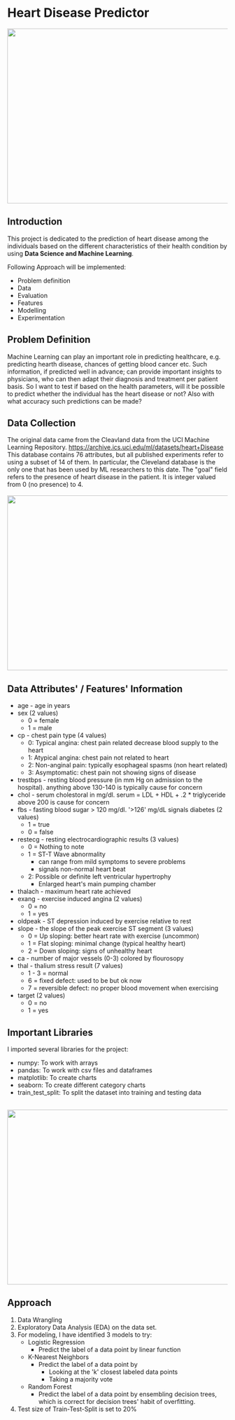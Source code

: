 # Heart Disease Predictor
<img src="https://user-images.githubusercontent.com/65918602/113466784-603c1200-940c-11eb-8fd3-45dc8836f7c0.jpg" width="900" height="400">

## Introduction
This project is dedicated to the prediction of heart disease among the individuals based on the different characteristics 
of their health condition by using <b>Data Science and Machine Learning</b>.

Following Approach will be implemented:
* Problem definition
* Data
* Evaluation
* Features
* Modelling
* Experimentation

## Problem Definition
Machine Learning can play an important role in predicting healthcare, e.g. predicting hearth disease, chances of getting blood cancer etc. Such information, if predicted well in advance; can provide important insights to physicians, who can then adapt their diagnosis and treatment per patient basis.
So I want to test if based on the health parameters, will it be possible to predict whether the individual has the heart disease or not? Also with what accuracy such predictions can be made?

## Data Collection
The original data came from the Cleavland data from the UCI Machine Learning Repository. https://archive.ics.uci.edu/ml/datasets/heart+Disease
This database contains 76 attributes, but all published experiments refer to using a subset of 14 of them. In particular, the Cleveland database is the only one that has been used by ML researchers to
this date. The "goal" field refers to the presence of heart disease in the patient. It is integer valued from 0 (no presence) to 4.
<br /><br />
<img src="add data-shot.png URL here" width="900" height="400">

## Data Attributes' / Features' Information
+ age - age in years
+ sex (2 values)
    - 0 = female
    - 1 = male
+ cp - chest pain type (4 values)
    - 0: Typical angina: chest pain related decrease blood supply to the heart
    - 1: Atypical angina: chest pain not related to heart
    - 2: Non-anginal pain: typically esophageal spasms (non heart related)
    - 3: Asymptomatic: chest pain not showing signs of disease
+ trestbps - resting blood pressure (in mm Hg on admission to the hospital). anything above 130-140 is typically cause for concern
+ chol - serum cholestoral in mg/dl. serum = LDL + HDL + .2 * triglyceride above 200 is cause for concern
+ fbs - fasting blood sugar > 120 mg/dl. '>126' mg/dL signals diabetes (2 values)
    - 1 = true
    - 0 = false
+ restecg - resting electrocardiographic results (3 values)
    - 0 = Nothing to note
    - 1 = ST-T Wave abnormality
        - can range from mild symptoms to severe problems
        - signals non-normal heart beat
    - 2: Possible or definite left ventricular hypertrophy
        - Enlarged heart's main pumping chamber
+ thalach - maximum heart rate achieved
+ exang - exercise induced angina (2 values)
    - 0 = no
    - 1 = yes
+ oldpeak - ST depression induced by exercise relative to rest
+ slope - the slope of the peak exercise ST segment (3 values)
    - 0 =  Up sloping: better heart rate with exercise (uncommon)
    - 1 = Flat sloping: minimal change (typical healthy heart)
    - 2 = Down sloping: signs of unhealthy heart
+ ca - number of major vessels (0-3) colored by flourosopy
+ thal - thalium stress result (7 values)
    - 1 - 3 = normal
    - 6 = fixed defect: used to be but ok now
    - 7 = reversible defect: no proper blood movement when exercising
+ target (2 values)
    - 0 = no
    - 1 = yes

## Important Libraries
I imported several libraries for the project:
+ numpy: To work with arrays
+ pandas: To work with csv files and dataframes
+ matplotlib: To create charts
+ seaborn: To create different category charts
+ train_test_split: To split the dataset into training and testing data
<br /><br />
<img src="add heat-map.png URL here" width="900" height="400">

## Approach
1. Data Wrangling
2. Exploratory Data Analysis (EDA) on the data set.
3. For modeling, I have identified 3 models to try: 
    - Logistic Regression
        - Predict the label of a data point by linear function
    - K-Nearest Neighbors
        - Predict the label of a data point by
            - Looking at the 'k' closest labeled data points
            - Taking a majority vote
    - Random Forest
        - Predict the label of a data point by ensembling decision trees, which is correct for decision trees' habit of overfitting.
4. Test size of Train-Test-Split is set to 20%

